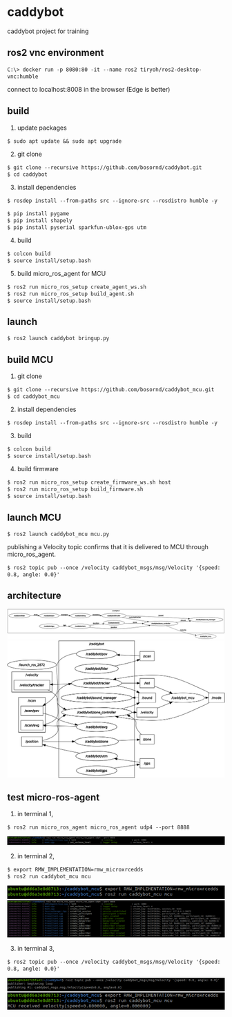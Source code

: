 # caddybot
caddybot project for training

## ros2 vnc environment
```
C:\> docker run -p 8080:80 -it --name ros2 tiryoh/ros2-desktop-vnc:humble
```
connect to localhost:8008 in the browser (Edge is better)

## build
1. update packages
```
$ sudo apt update && sudo apt upgrade
```
2. git clone
```
$ git clone --recursive https://github.com/bosornd/caddybot.git
$ cd caddybot
```
3. install dependencies
```
$ rosdep install --from-paths src --ignore-src --rosdistro humble -y
```
```
$ pip install pygame
$ pip install shapely
$ pip install pyserial sparkfun-ublox-gps utm
```
4. build
```
$ colcon build
$ source install/setup.bash
```
5. build micro_ros_agent for MCU
```
$ ros2 run micro_ros_setup create_agent_ws.sh
$ ros2 run micro_ros_setup build_agent.sh
$ source install/setup.bash
```

## launch
```
$ ros2 launch caddybot bringup.py
```

## build MCU
1. git clone
```
$ git clone --recursive https://github.com/bosornd/caddybot_mcu.git
$ cd caddybot_mcu
```
2. install dependencies
```
$ rosdep install --from-paths src --ignore-src --rosdistro humble -y
```
3. build
```
$ colcon build
$ source install/setup.bash
```
4. build firmware
```
$ ros2 run micro_ros_setup create_firmware_ws.sh host
$ ros2 run micro_ros_setup build_firmware.sh
$ source install/setup.bash
```

## launch MCU
```
$ ros2 launch caddybot_mcu mcu.py
```
publishing a Velocity topic confirms that it is delivered to MCU through micro_ros_agent.
```
$ ros2 topic pub --once /velocity caddybot_msgs/msg/Velocity '{speed: 0.8, angle: 0.0}'
```

## architecture
![architecture by rqt_graph](/img/architecture.png)
![architecture by rqt_graph](/img/architecture2.png)

## test micro-ros-agent
1. in terminal 1,
```
$ ros2 run micro_ros_agent micro_ros_agent udp4 --port 8888
```
![micro_ros_agent starting](/img/micro_ros_agent1.png)

2. in terminal 2,
```
$ export RMW_IMPLEMENTATION=rmw_microxrcedds
$ ros2 run caddybot_mcu mcu
```
![MCU starting](/img/micro_ros_agent2.png)
![micro_ros_agent connected](/img/micro_ros_agent3.png)

3. in terminal 3,
```
$ ros2 topic pub --once /velocity caddybot_msgs/msg/Velocity '{speed: 0.8, angle: 0.0}'
```
![topic published](/img/micro_ros_agent4.png)
![MCU received](/img/micro_ros_agent5.png)

